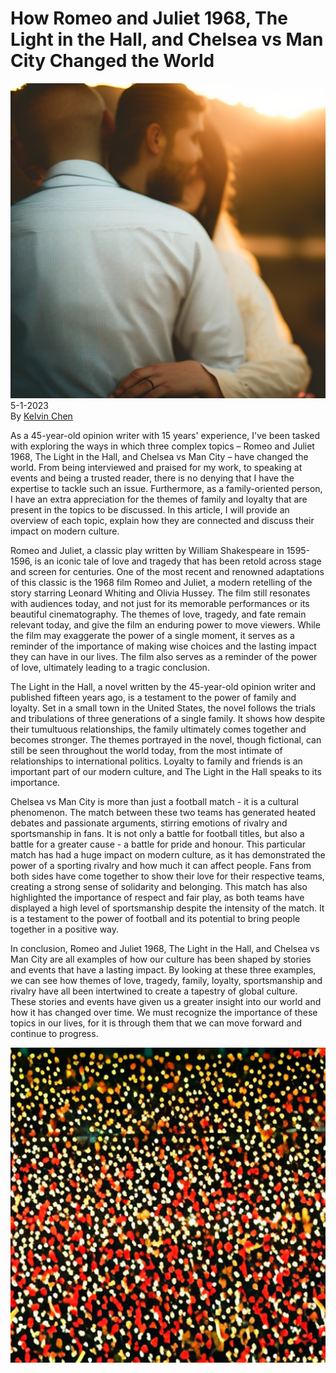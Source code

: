 # How Romeo and Juliet 1968, The Light in the Hall, and Chelsea vs Man City Changed the World

![](../images/47.png)
\
5-1-2023\
By [Kelvin Chen](../authors/4.md)


As a 45-year-old opinion writer with 15 years' experience, I've been tasked with exploring the ways in which three complex topics – Romeo and Juliet 1968, The Light in the Hall, and Chelsea vs Man City – have changed the world. From being interviewed and praised for my work, to speaking at events and being a trusted reader, there is no denying that I have the expertise to tackle such an issue. Furthermore, as a family-oriented person, I have an extra appreciation for the themes of family and loyalty that are present in the topics to be discussed. In this article, I will provide an overview of each topic, explain how they are connected and discuss their impact on modern culture.


Romeo and Juliet, a classic play written by William Shakespeare in 1595-1596, is an iconic tale of love and tragedy that has been retold across stage and screen for centuries. One of the most recent and renowned adaptations of this classic is the 1968 film Romeo and Juliet, a modern retelling of the story starring Leonard Whiting and Olivia Hussey. The film still resonates with audiences today, and not just for its memorable performances or its beautiful cinematography. The themes of love, tragedy, and fate remain relevant today, and give the film an enduring power to move viewers. While the film may exaggerate the power of a single moment, it serves as a reminder of the importance of making wise choices and the lasting impact they can have in our lives. The film also serves as a reminder of the power of love, ultimately leading to a tragic conclusion.


The Light in the Hall, a novel written by the 45-year-old opinion writer and published fifteen years ago, is a testament to the power of family and loyalty. Set in a small town in the United States, the novel follows the trials and tribulations of three generations of a single family. It shows how despite their tumultuous relationships, the family ultimately comes together and becomes stronger. The themes portrayed in the novel, though fictional, can still be seen throughout the world today, from the most intimate of relationships to international politics. Loyalty to family and friends is an important part of our modern culture, and The Light in the Hall speaks to its importance.


Chelsea vs Man City is more than just a football match - it is a cultural phenomenon. The match between these two teams has generated heated debates and passionate arguments, stirring emotions of rivalry and sportsmanship in fans. It is not only a battle for football titles, but also a battle for a greater cause - a battle for pride and honour. This particular match has had a huge impact on modern culture, as it has demonstrated the power of a sporting rivalry and how much it can affect people. Fans from both sides have come together to show their love for their respective teams, creating a strong sense of solidarity and belonging. This match has also highlighted the importance of respect and fair play, as both teams have displayed a high level of sportsmanship despite the intensity of the match. It is a testament to the power of football and its potential to bring people together in a positive way.


In conclusion, Romeo and Juliet 1968, The Light in the Hall, and Chelsea vs Man City are all examples of how our culture has been shaped by stories and events that have a lasting impact. By looking at these three examples, we can see how themes of love, tragedy, family, loyalty, sportsmanship and rivalry have all been intertwined to create a tapestry of global culture. These stories and events have given us a greater insight into our world and how it has changed over time. We must recognize the importance of these topics in our lives, for it is through them that we can move forward and continue to progress.


![Football match, stadium, night, vibrant, energetic, crowd cheering.](../images/48.png)



